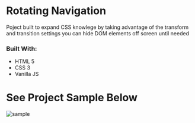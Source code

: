 # Rotating Navigation

 Poject built to expand CSS knowlege by taking advantage of the transform and transition settings you can hide DOM elements off screen until needed 


### Built With:
* HTML 5
* CSS 3
* Vanilla JS

# See Project Sample Below

![sample](./images/css-project-3.gif)
